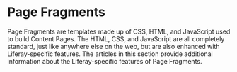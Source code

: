 # Page Fragments

Page Fragments are templates made up of CSS, HTML, and JavaScript used to build
Content Pages. The HTML, CSS, and JavaScript are all completely standard, just 
like anywhere else on the web, but are also enhanced with Liferay-specific 
features. The articles in this section provide additional information about the
Liferay-specific features of Page Fragments.